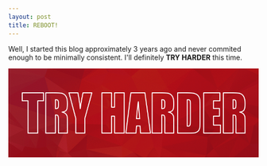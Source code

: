 ```yaml
---
layout: post
title: REBOOT!
---
```


Well, I started this blog approximately 3 years ago and never commited enough to be minimally consistent. I'll definitely **TRY HARDER** this time.

<center><img src="https://raw.githubusercontent.com/euriconicacio/blog/main/assets/images/tryharder.png"></center>

